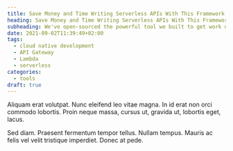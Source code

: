 ```yaml
---
title: Save Money and Time Writing Serverless APIs With This Framework
heading: Save Money and Time Writing Serverless APIs With This Framework
subheading: We've open-sourced the powerful tool we built to get work done faster
date: 2021-09-02T11:39:49+02:00
tags:
  - cloud native development
  - API Gateway
  - Lambda
  - serverless
categories:
  - tools
draft: true
---
```


Aliquam erat volutpat. Nunc eleifend leo vitae magna. In id erat non orci
commodo lobortis. Proin neque massa, cursus ut, gravida ut, lobortis eget,
lacus.

Sed diam. Praesent fermentum tempor tellus. Nullam tempus. Mauris ac felis
vel velit tristique imperdiet. Donec at pede.
